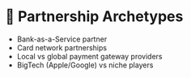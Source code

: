 # 📂 Partnership Archetypes

- Bank-as-a-Service partner
- Card network partnerships
- Local vs global payment gateway providers
- BigTech (Apple/Google) vs niche players